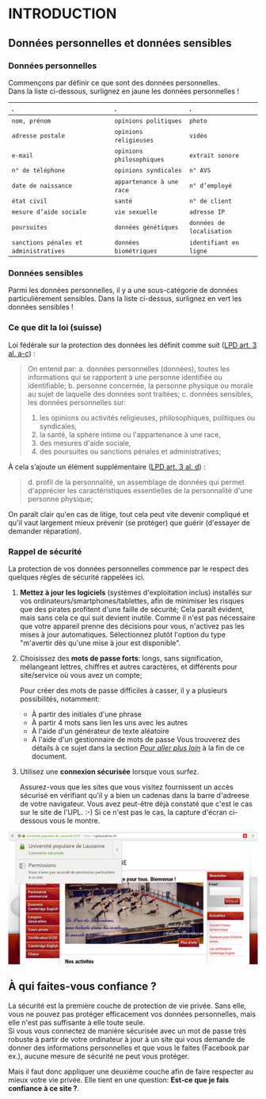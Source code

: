 # INTRODUCTION

## Données personnelles et données sensibles

### Données personnelles

Commençons par définir ce que sont des données personnelles.   
Dans la liste ci-dessous, surlignez en jaune les données personnelles !   

| . | . | . |
| :- | :- | :- |
| `nom, prénom` | `opinions politiques` | `photo` |
| `adresse postale` | `opinions religieuses` | `vidéo` |
| `e-mail` | `opinions philosophiques` | `extrait sonore` |
| `n° de téléphone` | `opinions syndicales` | `n° AVS` |
| `date de naissance` | `appartenance à une race` | `n° d’employé` |
| `état civil` | `santé` | `n° de client` |
| `mesure d’aide sociale` | `vie sexuelle` | `adresse IP` |
| `poursuites` | `données génétiques` | `données de localisation` |
| `sanctions pénales et administratives` | `données biométriques` | `identifiant en ligne` |


### Données sensibles

Parmi les données personnelles, il y a une sous-catégorie de données particulièrement sensibles. Dans la liste ci-dessus, surlignez en vert les données sensibles !


### Ce que dit la loi (suisse)

Loi fédérale sur la protection des données les définit comme suit ([LPD art. 3 al. a-c](https://www.admin.ch/opc/fr/classified-compilation/19920153/index.html#a3)) :

> On entend par:
> a. données personnelles (données), toutes les informations qui se rapportent à une personne identifiée ou identifiable;
> b. personne concernée, la personne physique ou morale au sujet de laquelle des données sont traitées;
> c. données sensibles, les données personnelles sur: 
>   1. les opinions ou activités religieuses, philosophiques, politiques ou syndicales,
>   2. la santé, la sphère intime ou l'appartenance à une race,
>   3. des mesures d'aide sociale,
>   4. des poursuites ou sanctions pénales et administratives;

À cela s’ajoute un élément supplémentaire ([LPD art. 3 al. d](https://www.admin.ch/opc/fr/classified-compilation/19920153/index.html#a3)) :

> d. profil de la personnalité, un assemblage de données qui permet d'apprécier les caractéristiques essentielles de la personnalité d'une personne physique;

On paraît clair qu'en cas de litige, tout cela peut vite devenir compliqué et qu'il vaut largement mieux prévenir (se protéger) que guérir (d'essayer de demander réparation).


### Rappel de sécurité

La protection de vos données personnelles commence par le respect des quelques règles de sécurité rappelées ici.

1. **Mettez à jour les logiciels** (systèmes d'exploitation inclus) installés sur vos ordinateurs/smartphones/tablettes, afin de minimiser les risques que des pirates profitent d'une faille de sécurité;
   Cela paraît évident, mais sans cela ce qui suit devient inutile. Comme il n'est pas nécessaire que votre appareil prenne des décisions pour vous, n'activez pas les mises à jour automatiques. Sélectionnez plutôt l'option du type "m'avertir dès qu'une mise à jour est disponible".

2. Choisissez des **mots de passe forts**: longs, sans signification, mélangeant lettres, chiffres et autres caractères, et différents pour site/service où vous avez un compte;

   Pour créer des mots de passe difficiles à casser, il y a plusieurs possibilités, notamment:   
   * À partir des initiales d'une phrase
   * À partir 4 mots sans lien les uns avec les autres
   * À l'aide d'un générateur de texte aléatoire
   * À l'aide d'un gestionnaire de mots de passe
   Vous trouverez des détails à ce sujet dans la section [*Pour aller plus loin*](05-pour-aller-plus-loin.md) à la fin de ce document.

3. Utilisez une **connexion sécurisée** lorsque vous surfez.

   Assurez-vous que les sites que vous visitez fournissent un accès sécurisé en vérifiant qu'il y a bien un cadenas dans la barre d'adreese de votre navigateur. Vous avez peut-être déjà constaté que c'est le cas sur le site de l'UPL. :-) Si ce n'est pas le cas, la capture d'écran ci-dessous vous le montre.

![Connexion sécurisée au site de l'UPL](img/https.png)


## À qui faites-vous confiance ?

La sécurité est la première couche de protection de vie privée. Sans elle, vous ne pouvez pas protéger efficacement vos données personnelles, mais elle n'est pas suffisante à elle toute seule.   
Si vous vous connectez de manière sécurisée avec un mot de passe très robuste à partir de votre ordinateur à jour à un site qui vous demande de donner des informations personnelles et que vous le faites (Facebook par ex.), aucune mesure de sécurité ne peut vous protéger.

Mais il faut donc appliquer une deuxième couche afin de faire respecter au mieux votre vie privée. Elle tient en une question: **Est-ce que je fais confiance à ce site ?**.

